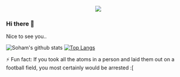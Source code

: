 <!--
**soham2109/soham2109** is a ✨ _special_ ✨ repository because its `README.md` (this file) appears on your GitHub profile.

Here are some ideas to get you started:

- 🔭 I’m currently working on ...
- 🌱 I’m currently learning ...
- 👯 I’m looking to collaborate on ...
- 🤔 I’m looking for help with ...
- 💬 Ask me about ...
- 📫 How to reach me: ...
- 😄 Pronouns: ...
- ⚡ Fun fact: ...
-->

<p style="text-align:center">
  <a href="https://github.com/antonkomarev/github-profile-views-counter">
    <img src="https://komarev.com/ghpvc/?username=soham2109&color=blueviolet">
</a>
<p>

### Hi there 👋

<p> 
  Nice to see you.. 
</p>



![Soham's github stats](https://github-readme-stats.vercel.app/api?username=soham2109&show_icons=true)
[![Top Langs](https://github-readme-stats.vercel.app/api/top-langs/?username=soham2109&layout=compact)](https://github.com/anuraghazra/github-readme-stats)



⚡ Fun fact: If you took all the atoms in a person and laid them out on a football field, you most certainly would be arrested :[


